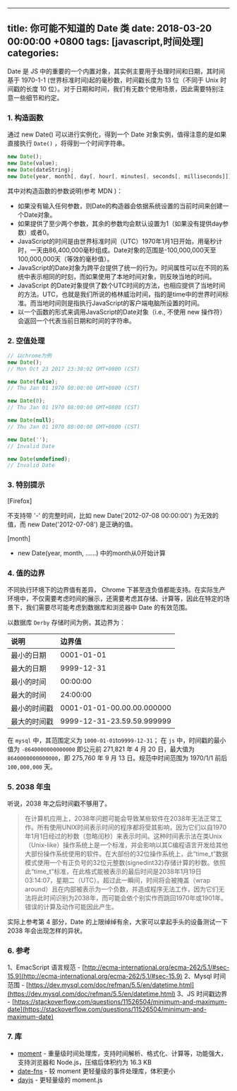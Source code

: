 
---
title: 你可能不知道的 Date 类
date: 2018-03-20 00:00:00 +0800
tags: [javascript,时间处理]
categories: 
---

Date 是 JS 中的重要的一个内置对象，其实例主要用于处理时间和日期，其时间基于 1970-1-1 (世界标准时间)起的毫秒数，时间戳长度为 13 位（不同于 Unix 时间戳的长度 10 位）。对于日期和时间，我们有无数个使用场景，因此需要特别注意一些细节和约定。

### <a name="bw68yn"></a>1. 构造函数

通过 new Date() 可以进行实例化，得到一个 Date 对象实例，值得注意的是如果直接执行 `Date()` ，将得到一个时间字符串。

```js
new Date();
new Date(value);
new Date(dateString);
new Date(year, month[, day[, hour[, minutes[, seconds[, milliseconds]]]]]);
```

<!-- more -->

其中对构造函数的参数说明(参考 MDN )：

* 如果没有输入任何参数，则Date的构造器会依据系统设置的当前时间来创建一个Date对象。
* 如果提供了至少两个参数，其余的参数均会默认设置为1（如果没有提供day参数）或者0。
* JavaScript的时间是由世界标准时间（UTC）1970年1月1日开始，用毫秒计时，一天由86,400,000毫秒组成。Date对象的范围是-100,000,000天至100,000,000天（等效的毫秒值）。
* JavaScript的Date对象为跨平台提供了统一的行为。时间属性可以在不同的系统中表示相同的时刻，而如果使用了本地时间对象，则反映当地的时间。
* JavaScript 的Date对象提供了数个UTC时间的方法，也相应提供了当地时间的方法。UTC，也就是我们所说的格林威治时间，指的是time中的世界时间标准。而当地时间则是指执行JavaScript的客户端电脑所设置的时间。
* 以一个函数的形式来调用JavaScript的Date对象（i.e., 不使用 new 操作符）会返回一个代表当前日期和时间的字符串。

### <a name="iw21ng"></a>2. 空值处理

```js
// 以chrome为例
new Date();
// Mon Oct 23 2017 23:38:02 GMT+0800 (CST)

new Date(false);
// Thu Jan 01 1970 08:00:00 GMT+0800 (CST)

new Date(0);
// Thu Jan 01 1970 08:00:00 GMT+0800 (CST)

new Date(null);
// Thu Jan 01 1970 08:00:00 GMT+0800 (CST)

new Date('');
// Invalid Date

new Date(undefined);
// Invalid Date
```

### <a name="4i55ic"></a>3. 特别提示

[Firefox]

不支持带 '-' 的完整时间，比如 new Date('2012-07-08 00:00:00') 为无效的值，而 new Date('2012-07-08') 是正确的值。

[month]

* new Date(year, month, ……) 中的month从0开始计算

### <a name="tfq1kl"></a>4. 值的边界

不同执行环境下的边界值有差异， Chrome 下甚至连负值都能支持。在实际生产环境中，不仅需要考虑时间的展示，还需要考虑其存储、计算等，因此在特定的场景下，我们需要尽可能考虑到数据库和浏览器中 Date 的有效范围。

以数据库 `Derby` 存储时间为例，其边界为：

| 说明 | 边界值 |
| :--- | :--- |
| 最小的日期 | 0001-01-01 |
| 最大的日期 | 9999-12-31 |
| 最小的时间 | 00:00:00 |
| 最大的时间 | 24:00:00 |
| 最小的时间戳 | 0001-01-01-00.00.00.000000 |
| 最大的时间戳 | 9999-12-31-23.59.59.999999 |


在 `mysql` 中，其范围定义为 `1000-01-01`to`9999-12-31`；
在 `js` 中，时间戳的最小值为 `-8640000000000000` 即公元前 271,821 年 4 月 20 日，最大值为 `8640000000000000`，即 275,760 年 9 月 13 日。规范中时间范围为 1970/1/1 前后 `100,000,000` 天。

### <a name="316knr"></a>5. 2038 年虫

听说，2038 年之后时间戳不够用了。

> 在计算机应用上，2038年问题可能会导致某些软件在2038年无法正常工作。所有使用UNIX时间表示时间的程序都将受其影响，因为它们以自1970年1月1日经过的秒数（忽略闰秒）来表示时间。这种时间表示法在类Unix（Unix-like）操作系统上是一个标准，并会影响以其C编程语言开发给其他大部份操作系统使用的软件。在大部份的32位操作系统上，此“time\_t”数据模式使用一个有正负号的32位元整数(signedint32)存储计算的秒数。依照此“time\_t”标准，在此格式能被表示的最后时间是2038年1月19日03:14:07，星期二（UTC）。超过此一瞬间，时间将会被掩盖（wrap around）且在内部被表示为一个负数，并造成程序无法工作，因为它们无法将此时间识别为2038年，而可能会依个别实作而跳回1970年或1901年。错误的计算及动作可能因此产生。

实际上参考第 4 部分，Date 的上限绰绰有余，大家可以拿起手头的设备测试一下 2038 年会出现怎样的异状。

### <a name="rgszhm"></a>6. 参考

1、EmacScript 语言规范 - [http://ecma-international.org/ecma-262/5.1/#sec-15.9](http://ecma-international.org/ecma-262/5.1/#sec-15.9)
2、Mysql 时间范围 - [https://dev.mysql.com/doc/refman/5.5/en/datetime.html](https://dev.mysql.com/doc/refman/5.5/en/datetime.html)
3、JS 时间戳边界 - [https://stackoverflow.com/questions/11526504/minimum-and-maximum-date](https://stackoverflow.com/questions/11526504/minimum-and-maximum-date)

### <a name="kkpnsm"></a>7. 库

* [moment](https://github.com/moment/moment) - 重量级时间处理库，支持时间解析、格式化、计算等，功能强大，支持浏览器和 Node.js，压缩后体积约为 16.3 KB
* [date-fns](https://github.com/date-fns/date-fns) - 较 moment 更轻量级的事件处理库，体积更小
* [dayjs](https://github.com/iamkun/dayjs) - 更轻量级的 moment.js


